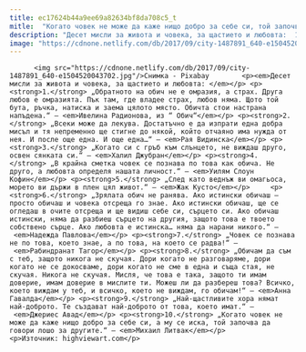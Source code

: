 ```yaml
---
title: ec17624b44a9ee69a82634bf8da708c5_t
mitle:  "Когато човек не може да каже нищо добро за себе си, той започва да говори лошо за другите"
description: "Десет мисли за живота и човека, за щастието и любовта:  1. „Обратното на обич не е омразия, а страх. Друга любов е омразията. Пък там, где владее страх, любов няма. Щото той бута, ръчка, натиска и заема цялото място. Обичта стои настрана напъдена.“ – Ивелина Радионова, из “ Обич“ 2. „Всеки може да лекува. Достатъчно е да изпрати …"
image: "https://cdnone.netlify.com/db/2017/09/city-1487891_640-e1504520043702.jpg"
---
```


          <img src="https://cdnone.netlify.com/db/2017/09/city-1487891_640-e1504520043702.jpg"/>Снимка - Pixabay        <p><em>Десет мисли за живота и човека, за щастието и любовта: </em></p> <p><strong>1.</strong> „Обратното на обич не е омразия, а страх. Друга любов е омразията. Пък там, где владее страх, любов няма. Щото той бута, ръчка, натиска и заема цялото място. Обичта стои настрана напъдена.“ – <em>Ивелина Радионова, из “ Обич“</em></p> <p><strong>2.</strong> „Всеки може да лекува. Достатъчно е да изпрати една добра мисъл и тя непременно ще стигне до някой, който отчаяно има нужда от нея. И после още една. И още една…“ – <em>Рая Видинска</em></p> <p><strong>3.</strong> „Когато си с гръб към слънцето, не виждаш друго, освен сянката си.“ – <em>Халил Джубран</em></p> <p><strong>4.</strong> „В крайна сметка човек се познава по това как обича. Не друго, а любовта определя нашата личност.“ – <em>Уилям Слоун Кофин</em></p> <p><strong>5.</strong> „След като веднъж ви омагьоса, морето ви държи в плен цял живот.“ – <em>Жак Kусто</em></p>     <p><strong>6.</strong> „Зрялата обич не ранява. Ако истински обичаш – просто обичаш и човека отсреща го знае. Ако истински обичаш, ще се огледаш в очите отсреща и ще видиш себе си, сърцето си. Ако обичаш истински, няма да разбиеш сърцето на другия, защото това е твоето собствено сърце. Ако любовта е истинска… няма да нарани никого.“ – <em>Надежда Павлова</em></p> <p><strong>7.</strong> „Човек се познава не по това, което знае, а по това, на което се радва!“ – <em>Рабиндранат Тагор</em></p> <p><strong>8.</strong> „Обичам да съм с теб, защото никога не скучая. Дори когато не разговаряме, дори когато не се докосваме, дори когато не сме в една и съща стая, не скучая. Никога не скучая. Мисля, че това е така, защото ти имам доверие, имам доверие в мислите ти. Можеш ли да разбереш това? Всичко, което виждам у теб, и всичко, което не виждам, го обичам!“ – <em>Анна Гавалда</em></p> <p><strong>9.</strong> „Най-щастливите хора нямат най-доброто. Те създават най-доброто от това, което имат.“ – <em>Джериес Авад</em></p> <p><strong>10.</strong> „Когато човек не може да каже нищо добро за себе си, а му се иска, той започва да говори лошо за другите.“ – <em>Михаил Литвак</em></p> <p>Източник: highviewart.com</p>            